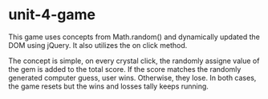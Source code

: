 # unit-4-game

This game uses concepts from Math.random() and dynamically updated the DOM using jQuery. It also utilizes the on click method.

The concept is simple, on every crystal click, the randomly assigne value of the gem is added to the total score.
If the score matches the randomly generated computer guess, user wins. Otherwise, they lose. In both cases, the game resets but the wins and losses tally keeps running. 